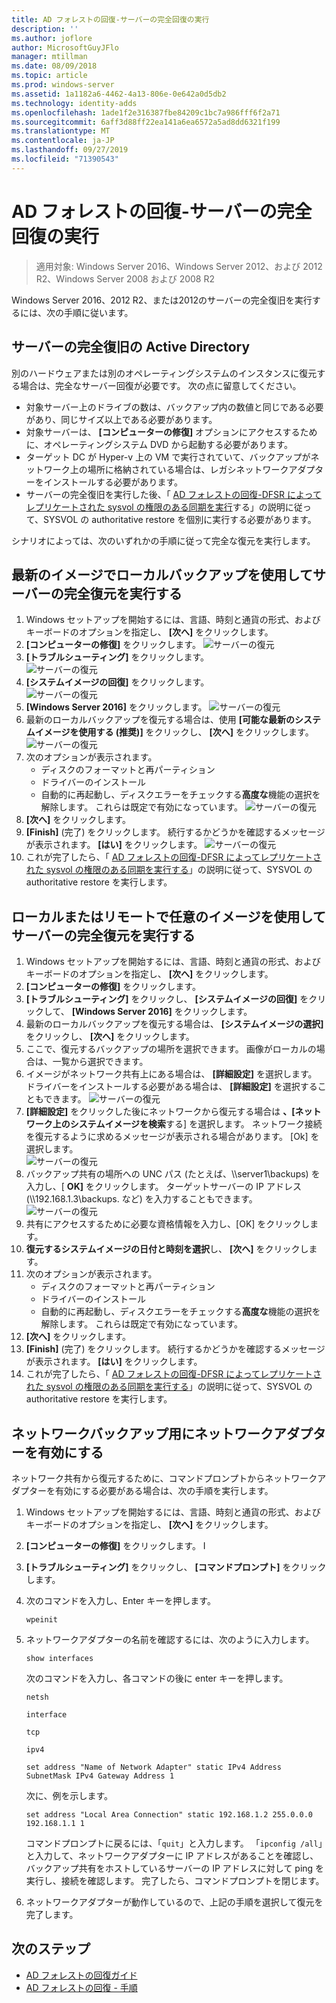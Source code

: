 ```yaml
---
title: AD フォレストの回復-サーバーの完全回復の実行
description: ''
ms.author: joflore
author: MicrosoftGuyJFlo
manager: mtillman
ms.date: 08/09/2018
ms.topic: article
ms.prod: windows-server
ms.assetid: 1a1182a6-4462-4a13-806e-0e642a0d5db2
ms.technology: identity-adds
ms.openlocfilehash: 1ade1f2e316387fbe84209c1bc7a986fff6f2a71
ms.sourcegitcommit: 6aff3d88ff22ea141a6ea6572a5ad8dd6321f199
ms.translationtype: MT
ms.contentlocale: ja-JP
ms.lasthandoff: 09/27/2019
ms.locfileid: "71390543"
---
```

# <a name="ad-forest-recovery---performing-a-full-server-recovery"></a>AD フォレストの回復-サーバーの完全回復の実行 

>適用対象: Windows Server 2016、Windows Server 2012、および 2012 R2、Windows Server 2008 および 2008 R2

Windows Server 2016、2012 R2、または2012のサーバーの完全復旧を実行するには、次の手順に従います。 

## <a name="active-directory-full-server-recovery"></a>サーバーの完全復旧の Active Directory

別のハードウェアまたは別のオペレーティングシステムのインスタンスに復元する場合は、完全なサーバー回復が必要です。 次の点に留意してください。

- 対象サーバー上のドライブの数は、バックアップ内の数値と同じである必要があり、同じサイズ以上である必要があります。
- 対象サーバーは、 **[コンピューターの修復]** オプションにアクセスするために、オペレーティングシステム DVD から起動する必要があります。 
- ターゲット DC が Hyper-v 上の VM で実行されていて、バックアップがネットワーク上の場所に格納されている場合は、レガシネットワークアダプターをインストールする必要があります。 
- サーバーの完全復旧を実行した後、「 [AD フォレストの回復-DFSR によってレプリケートされた sysvol の権限のある同期を実行](AD-Forest-Recovery-Authoritative-Recovery-SYSVOL.md)する」の説明に従って、SYSVOL の authoritative restore を個別に実行する必要があります。

シナリオによっては、次のいずれかの手順に従って完全な復元を実行します。 
  
## <a name="perform-a-full-server-restore-with-a-local-backup-with-the-latest-image"></a>最新のイメージでローカルバックアップを使用してサーバーの完全復元を実行する
  
1. Windows セットアップを開始するには、言語、時刻と通貨の形式、およびキーボードのオプションを指定し、 **[次へ]** をクリックします。 
2. **[コンピューターの修復]** をクリックします。
   ![サーバーの復元](media/AD-Forest-Recovery-Perform-a-Full-Recovery/restore1.png)
3. **[トラブルシューティング]** をクリックします。</br>
   ![サーバーの復元](media/AD-Forest-Recovery-Perform-a-Full-Recovery/restore2.png)
4. **[システムイメージの回復]** をクリックします。</br>
   ![サーバーの復元](media/AD-Forest-Recovery-Perform-a-Full-Recovery/restore3.png)
5. **[Windows Server 2016]** をクリックします。 
   ![サーバーの復元](media/AD-Forest-Recovery-Perform-a-Full-Recovery/restore4.png)
6. 最新のローカルバックアップを復元する場合は、使用 **[可能な最新のシステムイメージを使用する (推奨)]** をクリックし、 **[次へ]** をクリックします。
   ![サーバーの復元](media/AD-Forest-Recovery-Perform-a-Full-Recovery/restore5.png)
7. 次のオプションが表示されます。
   -  ディスクのフォーマットと再パーティション
   -  ドライバーのインストール
   -  自動的に再起動し、ディスクエラーをチェックする**高度な**機能の選択を解除します。 これらは既定で有効になっています。
   ![サーバーの復元](media/AD-Forest-Recovery-Perform-a-Full-Recovery/restore6.png)
8. **[次へ]** をクリックします。
9. **[Finish]** (完了) をクリックします。 続行するかどうかを確認するメッセージが表示されます。 **[はい]** をクリックします。 
   ![サーバーの復元](media/AD-Forest-Recovery-Perform-a-Full-Recovery/restore11.png) 
10. これが完了したら、「 [AD フォレストの回復-DFSR によってレプリケートされた sysvol の権限のある同期を実行する](AD-Forest-Recovery-Authoritative-Recovery-SYSVOL.md)」の説明に従って、SYSVOL の authoritative restore を実行します。

## <a name="perform-a-full-server-restore-with-any-image-local-or-remote"></a>ローカルまたはリモートで任意のイメージを使用してサーバーの完全復元を実行する

1. Windows セットアップを開始するには、言語、時刻と通貨の形式、およびキーボードのオプションを指定し、 **[次へ]** をクリックします。 
2. **[コンピューターの修復]** をクリックします。</br>
3. **[トラブルシューティング]** をクリックし、 **[システムイメージの回復]** をクリックして、 **[Windows Server 2016]** をクリックします。 
4. 最新のローカルバックアップを復元する場合は、 **[システムイメージの選択]** をクリックし、 **[次へ]** をクリックします。
5. ここで、復元するバックアップの場所を選択できます。 画像がローカルの場合は、一覧から選択できます。 
6. イメージがネットワーク共有上にある場合は、 **[詳細設定]** を選択します。 ドライバーをインストールする必要がある場合は、 **[詳細設定]** を選択することもできます。
   ![サーバーの復元](media/AD-Forest-Recovery-Perform-a-Full-Recovery/restore7.png)
7. **[詳細設定]** をクリックした後にネットワークから復元する場合は **、[ネットワーク上のシステムイメージを検索**する] を選択します。 ネットワーク接続を復元するように求めるメッセージが表示される場合があります。 [Ok] を選択します。 </br>
   ![サーバーの復元](media/AD-Forest-Recovery-Perform-a-Full-Recovery/restore8.png)
8. バックアップ共有の場所への UNC パス (たとえば、\\\server1\backups) を入力し、[ **OK]** をクリックします。 ターゲットサーバーの IP アドレス (\\\192.168.1.3\backups. など) を入力することもできます。 
   ![サーバーの復元](media/AD-Forest-Recovery-Perform-a-Full-Recovery/restore9.png)
9. 共有にアクセスするために必要な資格情報を入力し、[OK] をクリックします。 
10. **復元するシステムイメージの日付と時刻を選択**し、 **[次へ]** をクリックします。
11. 次のオプションが表示されます。
    - ディスクのフォーマットと再パーティション
    - ドライバーのインストール
    - 自動的に再起動し、ディスクエラーをチェックする**高度な**機能の選択を解除します。 これらは既定で有効になっています。
12. **[次へ]** をクリックします。
13. **[Finish]** (完了) をクリックします。 続行するかどうかを確認するメッセージが表示されます。 **[はい]** をクリックします。  
14. これが完了したら、「 [AD フォレストの回復-DFSR によってレプリケートされた sysvol の権限のある同期を実行する](AD-Forest-Recovery-Authoritative-Recovery-SYSVOL.md)」の説明に従って、SYSVOL の authoritative restore を実行します。

## <a name="enabling-the-network-adapter-for-a-network-backup"></a>ネットワークバックアップ用にネットワークアダプターを有効にする

ネットワーク共有から復元するために、コマンドプロンプトからネットワークアダプターを有効にする必要がある場合は、次の手順を実行します。

1. Windows セットアップを開始するには、言語、時刻と通貨の形式、およびキーボードのオプションを指定し、 **[次へ]** をクリックします。 
2. **[コンピューターの修復]** をクリックします。 I
3. **[トラブルシューティング]** をクリックし、 **[コマンドプロンプト]** をクリックします。 
4. 次のコマンドを入力し、Enter キーを押します。  

   ```  
   wpeinit  
   ```

5. ネットワークアダプターの名前を確認するには、次のように入力します。  

   ```  
   show interfaces  
   ```  

   次のコマンドを入力し、各コマンドの後に enter キーを押します。  

   ```  
   netsh  
   ```  

   ```  
   interface  
   ```  
  
   ```  
   tcp  
   ```  

   ```  
   ipv4  
   ```  
  
   ```  
   set address "Name of Network Adapter" static IPv4 Address SubnetMask IPv4 Gateway Address 1  
   ```  

   次に、例を示します。  
  
   ```  
   set address "Local Area Connection" static 192.168.1.2 255.0.0.0 192.168.1.1 1  
   ```  

   コマンドプロンプトに戻るには、「`quit`」と入力します。 「`ipconfig /all`」と入力して、ネットワークアダプターに IP アドレスがあることを確認し、バックアップ共有をホストしているサーバーの IP アドレスに対して ping を実行し、接続を確認します。 完了したら、コマンドプロンプトを閉じます。 

6. ネットワークアダプターが動作しているので、上記の手順を選択して復元を完了します。

## <a name="next-steps"></a>次のステップ

- [AD フォレストの回復ガイド](AD-Forest-Recovery-Guide.md)
- [AD フォレストの回復 - 手順](AD-Forest-Recovery-Procedures.md)

